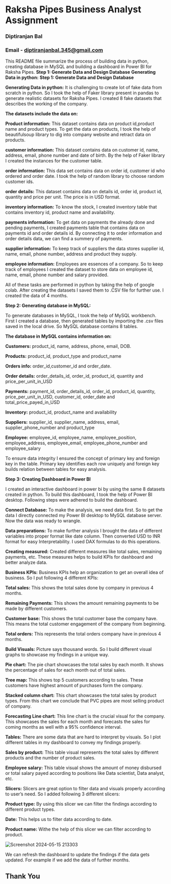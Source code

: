 # Raksha Pipes Business Analyst Assignment
### **Diptiranjan Bal**
### **Email - diptiranjanbal.345@gmail.com**
This README file summarize the process of building data in python, creating database in MySQL and building a dashboard in Power BI for Raksha Pipes. 
**Step 1: Generate Data and Design Database**
**Generating Data in python:**
**Step 1: Generate Data and Design Database**

**Generating Data in python:**
It is challenging to create lot of fake data from scratch in python. So I took the help of Faker library present in pandas to generate realistic datasets for Raksha Pipes. I created 8 fake datasets that describes the working of the company.

**The datasets include the data on:**

**Product information:** This dataset contains data on product id,product name and product types. To get the data on products, I took the help of beautifulsoup library to dig into company website and retract data on products.

**customer information:** This dataset contains data on customer id, name, address, email, phone number and date of birth. By the help of Faker library I created the instances for the customer table.

**order information:** This data set contains data on order id, customer id who ordered and order date. I took the help of random library to choose random customer ids.

**order details:** This dataset contains data on details id, order id, product id, quantity and price per unit. The price is in USD format.

**inventory information:** To know the stock, I created inventory table that contains inventory id, product name and availability. 

**payments information:** To get data on payments the already done and pending payments, I created payments table that contains data on payments id and order details id. By connecting it to order information and order details data, we can find a summery of payments.

**supplier information:** To keep track of suppliers the data stores supplier id, name, email, phone number, address and product they supply.

**employee information:** Employees are essences of a company. So to keep track of employees I created the dataset to store data on employee id, name, email, phone number and salary provided.

All of these tasks are performed in python by taking the help of google colab. After creating the datasets I saved them to .CSV file for further use. I created the data of 4 months.





**Step 2: Generating database in MySQL:**

To generate databases in MySQL, I took the help of MySQL workbench. First I created a database, then generated tables by importing the .csv files saved in the local drive. So MySQL database contains 8 tables.

**The database in MySQL contains information on:**

**Customers:** product_id, name, address, phone, email, DOB.

**Products:** product_id, product_type and product_name

**Orders info:** order_id,customer_id and order_date.

**Order details:** order_details_id, order_id, product_id, quantity and price_per_unit_in_USD

**Payments:** payment_id, order_details_id, order_id, product_id, quantity, price_per_unit_in_USD, customer_id, order_date and total_price_payed_in_USD

**Inventory:** product_id, product_name and availability

**Suppliers:** supplier_id, supplier_name, address, email, supplier_phone_number and product_type

**Employee:** employee_id, employee_name, employee_position, employee_address, employee_email, employee_phone_number and employee_salary


To ensure data integrity I ensured the concept of primary key and foreign key in the table. Primary key identifies each row uniquely and foreign key builds relation between tables for easy analysis.

**Step 3: Creating Dashboard in Power BI**

I created an interactive dashboard in power bi by using the same 8 datasets created in python. To build this dashboard, I took the help of Power BI desktop. 
Following steps were adhered to build the dashboard. 

**Connect Database:** To make the analysis, we need data first. So to get the data I directly connected my Power BI desktop to MySQL database server. Now the data was ready to wrangle.

**Data preparations:** To make further analysis I brought the data of different variables into proper format like date column. Then converted USD to INR format for easy Interpretability. I used DAX formulas to do this operations.

**Creating measured:** Created different measures like total sales, remaining payments, etc. These measures helps to build KPIs for dashboard and better analyze data.

**Business KPIs:** Business KPIs help an organization to get an overall idea of business. So I put following 4 different KPIs:

**Total sales:** This shows the total sales done by company in previous 4 months. 

**Remaining Payments:** This shows the amount remaining payments to be made by different customers.

**Customer base:** This shows the total customer base the company have. This means the total customer engagement of the company from beginning.

**Total orders:** This represents the total orders company have in previous 4 months. 

**Build Visuals:** Picture says thousand words. So I build different visual graphs to showcase my findings in a unique way.

**Pie chart:** The pie chart showcases the total sales by each month. It shows the percentage of sales for each month out of total sales.

**Tree map:** This shows top 5 customers according to sales. These customers have highest amount of purchases form the company.

**Stacked column chart:** This chart showcases the total sales by product types. From this chart we conclude that PVC pipes are most selling product of company.

**Forecasting Line chart:** This line chart is the crucial visual for the company. This showcases the sales for each month and forecasts the sales for coming months as well with a 95% confidence interval.

**Tables:** There are some data that are hard to interpret by visuals. So I plot different tables in my dashboard to convey my findings properly.

**Sales by product:** This table visual represents the total sales by different products and the number of product sales.

**Employee salary:** This table visual shows the amount of money disbursed or total salary payed according to positions like Data scientist, Data analyst, etc.

**Slicers:** Slicers are great option to filter data and visuals properly according to user’s need. So I added following 3 different slicers:

**Product type:** By using this slicer we can filter the findings according to different product types.

**Date:** This helps us to filter data according to date.

**Product name:** Withe the help of this slicer we can filter according to product.

![Screenshot 2024-05-15 213303](https://github.com/diptiranjan1998/Raksha-pipes-assignment/assets/126856016/d4ea705c-09a7-4bfa-bbc6-0b6dd0bca8d8)

We can refresh the dashboard to update the findings if the data gets updated. For example if we add the data of further months.


## **Thank You**





